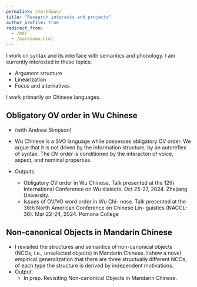 ```yaml
---
permalink: /markdown/
title: "Research interests and projects"
author_profile: true
redirect_from: 
  - /md/
  - /markdown.html
---
```

I work on syntax and its interface with semantics and phonology. I am currently interested in these topicsː <br> 
* Argument structure
* Linearization
* Focus and alternatives <br>
  
I work primarily on Chinese languages.

## Obligatory OV order in Wu Chinese
* (with Andrew Simpson)
* Wu Chinese is a SVO language while possesses obligatory OV order. We argue that it is not driven by the information structure, by an autoreflex of syntax. The OV order is conditioned by the interacton of voice, aspect, and nominal properties.

* Outputs:
  * Obligatory OV order in Wu Chinese. Talk presented at the 12th International Conference on Wu dialects. Oct 25-27, 2024. Zhejiang University.
  * Issues of OV/VO word order in Wu Chi- nese. Talk presented at the 36th North American Conference on Chinese Lin- guistics (NACCL-36). Mar 22-24, 2024. Pomona College

## Non-canonical Objects in Mandarin Chinese
* I revisited the structures and semantics of non-canonical objects (NCOs, i.e., unselected objects) in Mandarin Chinese. I show a novel empirical generalization that there are three structually different NCOs, of each type the structure is derived by independent motivations. 
* Outputː
  * In prep. Revisiting Non-canonical Objects in Mandarin Chinese.


